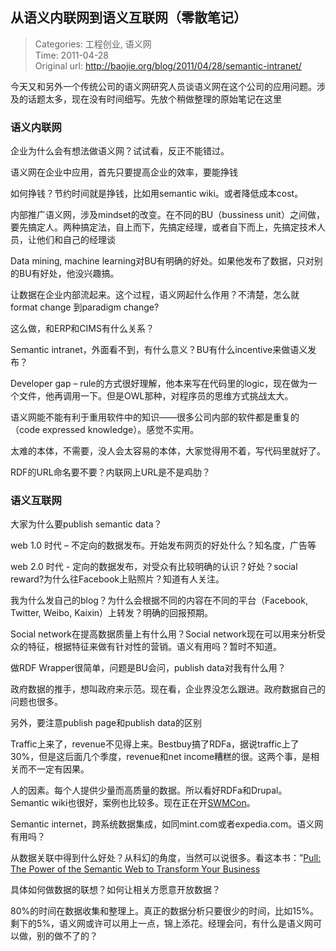 从语义内联网到语义互联网（零散笔记）
---
    
> Categories: 工程创业, 语义网  
> Time: 2011-04-28  
> Original url: <http://baojie.org/blog/2011/04/28/semantic-intranet/>
    
今天又和另外一个传统公司的语义网研究人员谈语义网在这个公司的应用问题。涉及的话题太多，现在没有时间细写。先放个稍做整理的原始笔记在这里

### 语义内联网

企业为什么会有想法做语义网？试试看，反正不能错过。

语义网在企业中应用，首先只要提高企业的效率，要能挣钱

如何挣钱？节约时间就是挣钱，比如用semantic wiki。或者降低成本cost。

内部推广语义网，涉及mindset的改变。在不同的BU（bussiness unit）之间做，要先搞定人。两种搞定法，自上而下，先搞定经理，或者自下而上，先搞定技术人员，让他们和自己的经理谈

Data mining, machine learning对BU有明确的好处。如果他发布了数据，只对别的BU有好处，他没兴趣搞。

让数据在企业内部流起来。这个过程，语义网起什么作用？不清楚，怎么就format change 到paradigm change?

这么做，和ERP和CIMS有什么关系？

Semantic intranet，外面看不到，有什么意义？BU有什么incentive来做语义发布？

Developer gap – rule的方式很好理解，他本来写在代码里的logic，现在做为一个文件，他再调用一下。但是OWL那种，对程序员的思维方式挑战太大。

语义网能不能有利于重用软件中的知识——很多公司内部的软件都是重复的（code expressed knowledge）。感觉不实用。

太难的本体，不需要，没人会太容易的本体，大家觉得用不着，写代码里就好了。

RDF的URL命名要不要？内联网上URL是不是鸡肋？     

### 语义互联网

大家为什么要publish semantic data？

web 1.0 时代 – 不定向的数据发布。开始发布网页的好处什么？知名度，广告等

web 2.0 时代 - 定向的数据发布，对受众有比较明确的认识？好处？social reward?为什么往Facebook上贴照片？知道有人关注。

我为什么发自己的blog？为什么会根据不同的内容在不同的平台（Facebook, Twitter, Weibo, Kaixin）上转发？明确的回报预期。

Social network在提高数据质量上有什么用？Social network现在可以用来分析受众的特征，根据特征来做有针对性的营销。语义有用吗？暂时不知道。

做RDF Wrapper很简单，问题是BU会问，publish data对我有什么用？

政府数据的推手，想叫政府来示范。现在看，企业界没怎么跟进。政府数据自己的问题也很多。

另外，要注意publish page和publish data的区别

Traffic上来了，revenue不见得上来。Bestbuy搞了RDFa，据说traffic上了30%，但是这后面几个季度，revenue和net income糟糕的很。这两个事，是相关而不一定有因果。

人的因素。每个人提供少量而高质量的数据。所以看好RDFa和Drupal。Semantic wiki也很好，案例也比较多。现在正在开[SWMCon](https://www.semantic-mediawiki.org/wiki/SMWCon_Spring_2011)。

Semantic internet，跨系统数据集成，如同mint.com或者expedia.com。语义网有用吗？

从数据关联中得到什么好处？从科幻的角度，当然可以说很多。看这本书：”[Pull: The Power of the Semantic Web to Transform Your Business](https://www.amazon.com/Pull-Power-Semantic-Transform-Business/dp/1591842778)

具体如何做数据的联想？如何让相关方愿意开放数据？

80%的时间在数据收集和整理上。真正的数据分析只要很少的时间，比如15%。剩下的5%，语义网或许可以用上一点，锦上添花。经理会问，有什么是语义网可以做，别的做不了的？     
    